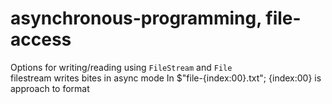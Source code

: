 # asynchronous-programming, file-access
Options for writing/reading using `FileStream` and `File`  
filestream writes bites in async mode
In $"file-{index:00}.txt";  {index:00}  is  approach to format   
